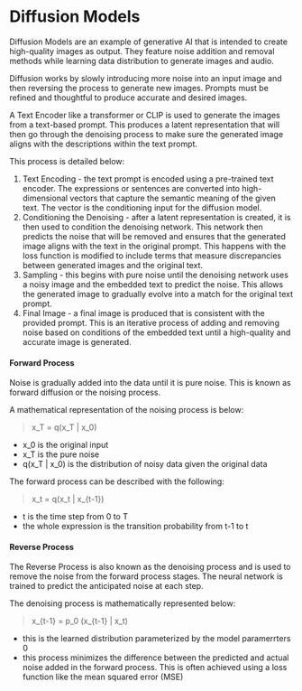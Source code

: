 # Diffusion Models

Diffusion Models are an example of generative AI that is intended to create high-quality images as output. They feature noise addition and removal methods while learning data distribution to generate images and audio.

Diffusion works by slowly introducing more noise into an input image and then reversing the process to generate new images. Prompts must be refined and thoughtful to produce accurate and desired images.

A Text Encoder like a transformer or CLIP is used to generate the images from a text-based prompt. This produces a latent representation that will then go through the denoising process to make sure the generated image aligns with the descriptions within the text prompt.

This process is detailed below:

1. Text Encoding - the text prompt is encoded using a pre-trained text encoder. The expressions or sentences are converted into high-dimensional vectors that capture the semantic meaning of the given text. The vector is the conditioning input for the diffusion model.
2. Conditioning the Denoising - after a latent representation is created, it is then used to condition the denoising network. This network then predicts the noise that will be removed and ensures that the generated image aligns with the text in the original prompt. This happens with the loss function is modified to include terms that measure discrepancies between generated images and the original text.
3. Sampling - this begins with pure noise until the denoising network uses a noisy image and the embedded text to predict the noise. This allows the generated image to gradually evolve into a match for the original text prompt.
4. Final Image - a final image is produced that is consistent with the provided prompt. This is an iterative process of adding and removing noise based on conditions of the embedded text until a high-quality and accurate image is generated.

#### Forward Process

Noise is gradually added into the data until it is pure noise. This is known as forward diffusion or the noising process.

A mathematical representation of the noising process is below:

>x_T = q(x_T | x_0)

- x_0 is the original input
- x_T is the pure noise
- q(x_T | x_0) is the distribution of noisy data given the original data

The forward process can be described with the following:

>x_t = q(x_t | x_\{t-1})

- t is the time step from 0 to T
- the whole expression is the transition probability from t-1 to t

#### Reverse Process

The Reverse Process is also known as the denoising process and is used to remove the noise from the forward process stages. The neural network is trained to predict the anticipated noise at each step. 

The denoising process is mathematically represented below:

>x_\{t-1} = p_0 (x_\{t-1} | x_t)

- this is the learned distribution parameterized by the model paramerrters 0
- this process minimizes the difference between the predicted and actual noise added in the forward process. This is often achieved using a loss function like the mean squared error (MSE)